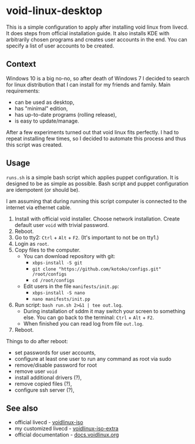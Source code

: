 # void-linux-desktop

This is a simple configuration to apply after installing void linux from livecd. It does steps from official installation guide. It also installs KDE with arbitrarily chosen programs and creates user accounts in the end. You can specify a list of user accounts to be created.

## Context

Windows 10 is a big no-no, so after death of Windows 7 I decided to search for linux distribution that I can install for my friends and family. Main requirements:

* can be used as desktop,
* has "minimal" edition,
* has up-to-date programs (rolling release),
* is easy to update/manage.

After a few experiments turned out that void linux fits perfectly. I had to repeat installing few times, so I decided to automate this process and thus this script was created.

## Usage

`runs.sh` is a simple bash script which applies puppet configuration. It is designed to be as simple as possible. Bash script and puppet configuration are idempotent (or should be).

I am assuming that during running this script computer is connected to the internet via ethernet cable.

1. Install with official void installer. Choose network installation. Create default user `void` with trivial password.
2. Reboot.
3. Go to tty2: `Ctrl` + `Alt` + `F2`. (It's important to not be on tty1.)
4. Login as `root`.
5. Copy files to the computer.
    * You can download repository with git:
        - `xbps-install -S git`
        - `git clone "https://github.com/kotoko/configs.git" /root/configs`
        - `cd /root/configs`
    * Edit users in the file `manifests/init.pp`:
        - `xbps-install -S nano`
        - `nano manifests/init.pp`
6. Run script: `bash run.sh 2>&1 | tee out.log`.
    * During installation of sddm it may switch your screen to something else. You can go back to the terminal: `Ctrl` + `Alt` + `F2`.
    * When finished you can read log from file `out.log`.
7. Reboot.

Things to do after reboot:
* set passwords for user accounts,
* configure at least one user to run any command as root via sudo
* remove/disable password for root
* remove user `void`
* install additional drivers (?),
* remove copied files (?),
* configure ssh server (?),

## See also

* official livecd - [voidlinux-iso](https://repo-default.voidlinux.org/live/current/)
* my customized livecd - [voidlinux-iso-extra](https://github.com/kotoko/voidlinux-iso-extra)
* official documentation - [docs.voidlinux.org](https://docs.voidlinux.org/)

